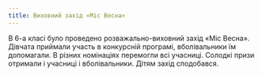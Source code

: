 ```yaml
---
title: Виховний захід «Міс Весна»
---
```


В 6-а класі було проведено розважально-виховний захід «Міс Весна». Дівчата приймали участь в конкурсній програмі, вболівальники їм допомагали. В різних номінаціях перемогли всі учасниці. Солодкі призи отримали і учасниці і вболівальники. Дітям захід сподобався.

<slideshow id="72157651157365099"></slideshow>
